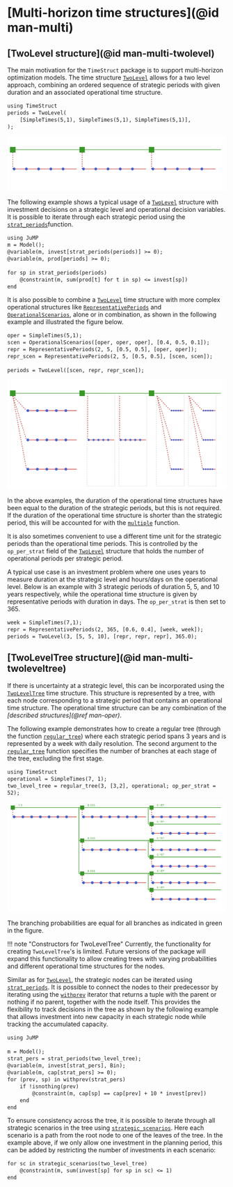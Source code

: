 # [Multi-horizon time structures](@id man-multi)

## [TwoLevel structure](@id man-multi-twolevel)

The main motivation for the `TimeStruct` package is to support
multi-horizon optimization models. The time structure [`TwoLevel`](@ref) allows for a two level
approach, combining an ordered sequence of strategic periods with given duration and an associated operational time structure.

```@repl ts
using TimeStruct
periods = TwoLevel(
    [SimpleTimes(5,1), SimpleTimes(5,1), SimpleTimes(5,1)],
);
```

![Illustration of TwoLevel](./../figures/twolevel.png)

The following example shows a typical usage of a [`TwoLevel`](@ref) structure with investment
decisions on a strategic level and operational decision variables. It is possible to iterate
through each strategic period using the [`strat_periods`](@ref)function.

```@repl ts
using JuMP
m = Model();
@variable(m, invest[strat_periods(periods)] >= 0);
@variable(m, prod[periods] >= 0);

for sp in strat_periods(periods)
    @constraint(m, sum(prod[t] for t in sp) <= invest[sp])
end
```

It is also possible to combine a [`TwoLevel`](@ref) time structure with more complex
operational structures like [`RepresentativePeriods`](@ref) and [`OperationalScenarios`](@ref),
alone or in combination, as shown in the following example and illustrated the figure below.

```@repl ts
oper = SimpleTimes(5,1);
scen = OperationalScenarios([oper, oper, oper], [0.4, 0.5, 0.1]);
repr = RepresentativePeriods(2, 5, [0.5, 0.5], [oper, oper]);
repr_scen = RepresentativePeriods(2, 5, [0.5, 0.5], [scen, scen]);

periods = TwoLevel([scen, repr, repr_scen]);
```

![Complex TwoLevel](./../figures/two_complex.png)

In the above examples, the duration of the operational time structures have
been equal to the duration of the strategic periods, but this is not required.
If the duration of the operational time structure is shorter than the strategic
period, this will be accounted for with the [`multiple`](@ref) function.

It is also sometimes convenient to use a different time unit for
the strategic periods than the operational time periods. This is
controlled by the `op_per_strat` field of the [`TwoLevel`](@ref) structure
that holds the number of operational periods per strategic period.

A typical use case is an investment problem where one uses years
to measure duration at the strategic level and hours/days on the operational level.
Below is an example with 3 strategic periods of duration 5, 5, and 10 years
respectively, while the operational time structure is given by
representative periods with duration in days. The `op_per_strat` is then set to 365.

```@repl ts
week = SimpleTimes(7,1);
repr = RepresentativePeriods(2, 365, [0.6, 0.4], [week, week]);
periods = TwoLevel(3, [5, 5, 10], [repr, repr, repr], 365.0);
```

## [TwoLevelTree structure](@id man-multi-twoleveltree)

If there is uncertainty at a strategic level, this can be incorporated using the [`TwoLevelTree`](@ref)
time structure. This structure is represented by a tree, with each node corresponding to a strategic period that contains an operational time structure.
The operational time structure can be any combination of the *[described structures](@ref man-oper)*.

The following example demonstrates how to create a regular tree  (through the function [`regular_tree`](@ref))
where each strategic period spans 3 years and is represented by a week with daily resolution.
The second  argument to the [`regular_tree`](@ref) function specifies the number
of branches at each stage of the tree, excluding the first stage.
```@repl ts
using TimeStruct
operational = SimpleTimes(7, 1);
two_level_tree = regular_tree(3, [3,2], operational; op_per_strat = 52);
```

![Illustration of TwoLevelTree](./../figures/two_level_tree.png)

The branching probabilities are equal for all branches as indicated in green in the figure.

!!! note "Constructors for TwoLevelTree"
    Currently, the functionality for creating  `TwoLevelTree`'s is limited. Future versions of the package
    will expand this functionality to allow creating trees with varying probabilities and different operational
    time structures for the nodes.


Similar as for [`TwoLevel`](@ref), the strategic nodes can be iterated using [`strat_periods`](@ref). It is possible to connect the nodes to their predecessor by
iterating using the [`withprev`](@ref) iterator that returns a tuple with the parent or nothing if no parent, together with the node itself. This provides
the flexibility to track decisions in the tree as shown by the following example that allows investment into new capacity in each strategic node
while tracking the accumulated capacity.
```@repl ts
using JuMP

m = Model();
strat_pers = strat_periods(two_level_tree);
@variable(m, invest[strat_pers], Bin);
@variable(m, cap[strat_pers] >= 0);
for (prev, sp) in withprev(strat_pers)
    if !isnothing(prev)
        @constraint(m, cap[sp] == cap[prev] + 10 * invest[prev])
    end
end
```
To ensure consistency across the tree, it is possible to iterate through all strategic scenarios
in the tree using [`strategic_scenarios`](@ref). Here each scenario is a path from the root node
to one of the leaves of the tree. In the example above, if we only allow one investment in the
planning period, this can be added by restricting the number of investments in each scenario:
```@repl ts
for sc in strategic_scenarios(two_level_tree)
    @constraint(m, sum(invest[sp] for sp in sc) <= 1)
end
```
